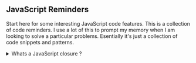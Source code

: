 ## JavaScript Reminders
Start here for some interesting JavaScript code features.
This is a collection of code reminders. I use a lot of this to prompt my memory when I am looking to solve a particular problems.
Esentially it's just a collection of code snippets and patterns.

<details><summary>Whats a JavaScript closure ?</summary>
<p>

#### Think of it as a feature where the code remembers a variable. 

see ```closure.js```

</p>
</details>